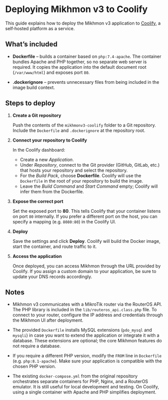 # Deploying Mikhmon v3 to Coolify

This guide explains how to deploy the Mikhmon v3 application to
[Coolify](https://coolify.io), a self‑hosted platform as a service.

## What’s included

- **Dockerfile** – builds a container based on `php:7.4‑apache`.
  The container bundles Apache and PHP together, so no separate web
  server is required. It copies the application into the default
  document root (`/var/www/html`) and exposes port `80`.

- **.dockerignore** – prevents unnecessary files from being included in
  the image build context.

## Steps to deploy

1. **Create a Git repository**

   Push the contents of the `mikhmonv3-coolify` folder to a Git
   repository. Include the `Dockerfile` and `.dockerignore` at the
   repository root.

2. **Connect your repository to Coolify**

   In the Coolify dashboard:

   - Create a new *Application*.
   - Under *Repository*, connect to the Git provider (GitHub, GitLab,
     etc.) that hosts your repository and select the repository.
   - For the *Build Pack*, choose **Dockerfile**. Coolify will use the
     `Dockerfile` in the root of your repository to build the image.
   - Leave the *Build Command* and *Start Command* empty; Coolify will
     infer them from the Dockerfile.

3. **Expose the correct port**

   Set the exposed port to **80**. This tells Coolify that your
   container listens on port `80` internally. If you prefer a
   different port on the host, you can specify a mapping (e.g.
   `8080:80`) in the Coolify UI.

4. **Deploy**

   Save the settings and click **Deploy**. Coolify will build the
   Docker image, start the container, and route traffic to it.

5. **Access the application**

   Once deployed, you can access Mikhmon through the URL provided by
   Coolify. If you assign a custom domain to your application, be sure
   to update your DNS records accordingly.

## Notes

- Mikhmon v3 communicates with a MikroTik router via the RouterOS API.
  The PHP library is included in the `lib/routeros_api.class.php` file.
  To connect to your router, configure the IP address and credentials
  through the Mikhmon UI after deployment.

- The provided `Dockerfile` installs MySQL extensions (`pdo_mysql` and
  `mysqli`) in case you want to extend the application or integrate it
  with a database. These extensions are optional; the core Mikhmon
  features do not require a database.

- If you require a different PHP version, modify the `FROM` line in
  `Dockerfile` (e.g. `php:8.1-apache`). Make sure your application is
  compatible with the chosen PHP version.

- The existing `docker-compose.yml` from the original repository
  orchestrates separate containers for PHP, Nginx, and a RouterOS
  emulator. It is still useful for local development and testing. On
  Coolify, using a single container with Apache and PHP simplifies
  deployment.